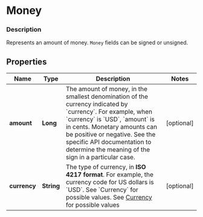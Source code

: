 
# Money

### Description

Represents an amount of money. `Money` fields can be signed or unsigned.

## Properties
Name | Type | Description | Notes
------------ | ------------- | ------------- | -------------
**amount** | **Long** | The amount of money, in the smallest denomination of the currency indicated by &#x60;currency&#x60;. For example, when &#x60;currency&#x60; is &#x60;USD&#x60;, &#x60;amount&#x60; is in cents. Monetary amounts can be positive or negative. See the specific API documentation to determine the meaning of the sign in a particular case. |  [optional]
**currency** | **String** | The type of currency, in __ISO 4217 format__. For example, the currency code for US dollars is &#x60;USD&#x60;.  See &#x60;Currency&#x60; for possible values. See [Currency](#type-currency) for possible values |  [optional]



